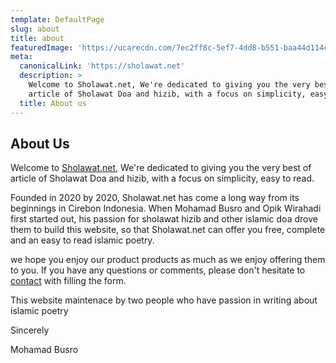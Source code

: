 ```yaml
---
template: DefaultPage
slug: about
title: about
featuredImage: 'https://ucarecdn.com/7ec2ff8c-5ef7-4dd8-b551-baa44d114cc3/'
meta:
  canonicalLink: 'https://sholawat.net'
  description: >
    Welcome to Sholawat.net, We're dedicated to giving you the very best of
    article of Sholawat Doa and hizib, with a focus on simplicity, easy to read.
  title: About us
---
```

## About Us

Welcome to [Sholawat.net](https://sholawat.net), We're dedicated to giving you the very best of article of Sholawat Doa and hizib, with a focus on simplicity, easy to read.

Founded in 2020 by 2020, Sholawat.net has come a long way from its beginnings in Cirebon Indonesia. When Mohamad Busro and Opik Wirahadi first started out, his passion for sholawat hizib and other islamic doa drove them to build this website, so that Sholawat.net can offer you free, complete and an easy to read islamic poetry. 



we hope you enjoy our product products as much as we enjoy offering them to you. If you have any questions or comments, please don't hesitate to [contact](https://sholawat.net/contact) with filling the form.



This website maintenace by two people who have passion in writing about islamic poetry

Sincerely

Mohamad Busro
